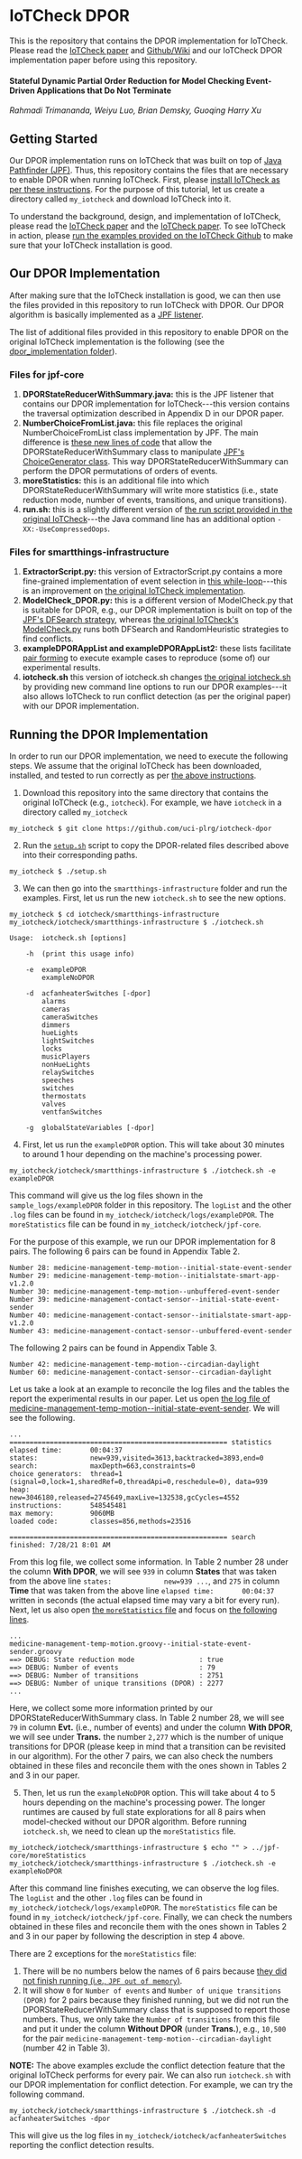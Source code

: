 # IoTCheck DPOR
This is the repository that contains the DPOR implementation for IoTCheck. Please read the [IoTCheck paper](https://2020.esec-fse.org/details/fse-2020-papers/16/Understanding-and-Automatically-Detecting-Conflicting-Interactions-between-Smart-Home) and [Github/Wiki](https://github.com/uci-plrg/iotcheck) and our IoTCheck DPOR implementation paper before using this repository.

#### Stateful Dynamic Partial Order Reduction for Model Checking Event-Driven Applications that Do Not Terminate
_Rahmadi Trimananda, Weiyu Luo, Brian Demsky, Guoqing Harry Xu_

## Getting Started
Our DPOR implementation runs on IoTCheck that was built on top of [Java Pathfinder (JPF)](https://github.com/javapathfinder). Thus, this repository contains the files that are necessary to enable DPOR when running IoTCheck. First, please [install IoTCheck as per these instructions](https://github.com/uci-plrg/iotcheck/blob/master/README.md#getting-started). For the purpose of this tutorial, let us create a directory called `my_iotcheck` and download IoTCheck into it.

To understand the background, design, and implementation of IoTCheck, please read the [IoTCheck paper](https://2020.esec-fse.org/details/fse-2020-papers/16/Understanding-and-Automatically-Detecting-Conflicting-Interactions-between-Smart-Home) and the [IoTCheck paper](https://2020.esec-fse.org/details/fse-2020-papers/16/Understanding-and-Automatically-Detecting-Conflicting-Interactions-between-Smart-Home). 
To see IoTCheck in action, please [run the examples provided on the IoTCheck Github](https://github.com/uci-plrg/iotcheck/blob/master/README.md#examples) to make sure that your IoTCheck installation is good.

## Our DPOR Implementation
After making sure that the IoTCheck installation is good, we can then use the files provided in this repository to run IoTCheck with DPOR. Our DPOR algorithm is basically implemented as a [JPF listener](https://github.com/javapathfinder/jpf-core/wiki/Listeners).

The list of additional files provided in this repository to enable DPOR on the original IoTCheck implementation is the following (see the [dpor_implementation folder](https://github.com/uci-plrg/iotcheck-dpor/tree/main/dpor_implementation)).

### Files for jpf-core
1. **DPORStateReducerWithSummary.java:** this is the JPF listener that contains our DPOR implementation for IoTCheck---this version contains the traversal optimization described in Appendix D in our DPOR paper.
2. **NumberChoiceFromList.java:** this file replaces the original NumberChoiceFromList class implementation by JPF. The main difference is [these new lines of code](https://github.com/uci-plrg/iotcheck-dpor/blob/652f448e55f7423c2a7b3f663a3ba203f2f6a609/dpor_implementation/jpf-core/NumberChoiceFromList.java#L265) that allow the DPORStateReducerWithSummary class to manipulate [JPF's ChoiceGenerator class](https://github.com/javapathfinder/jpf-core/wiki/ChoiceGenerators). This way DPORStateReducerWithSummary can perform the DPOR permutations of orders of events.  
3. **moreStatistics:** this is an additional file into which DPORStateReducerWithSummary will write more statistics (i.e., state reduction mode, number of events, transitions, and unique transitions).
4. **run.sh:** this is a slightly different version of [the run script provided in the original IoTCheck](https://github.com/uci-plrg/iotcheck/wiki/IoTCheck-JPF#run-script)---the Java command line has an additional option `-XX:-UseCompressedOops`.

### Files for smartthings-infrastructure
1. **ExtractorScript.py:** this version of ExtractorScript.py contains a more fine-grained implementation of event selection in [this while-loop](https://github.com/uci-plrg/iotcheck-dpor/blob/ed6d392ecf1162299ba012facb1be4ab4431d89d/dpor_implementation/smartthings-infrastructure/ExtractorScript.py#L397)---this is an improvement on [the original IoTCheck implementation](https://github.com/uci-plrg/iotcheck/wiki/IoTCheck-Infrastructure#iotcheck-configuration-and-preprocessing).
2. **ModelCheck_DPOR.py:** this is a different version of ModelCheck.py that is suitable for DPOR, e.g., our DPOR implementation is built on top of the [JPF's DFSearch strategy](https://github.com/javapathfinder/jpf-core/wiki/Search-Strategies), whereas [the original IoTCheck's ModelCheck.py](https://github.com/uci-plrg/iotcheck/wiki/IoTCheck-Infrastructure#iotcheck-configuration-and-preprocessing) runs both DFSearch and RandomHeuristic strategies to find conflicts.
3. **exampleDPORAppList and exampleDPORAppList2:** these lists facilitate [pair forming](https://github.com/uci-plrg/iotcheck#forming-pairs) to execute example cases to reproduce (some of) our experimental results.
4. **iotcheck.sh** this version of iotcheck.sh changes [the original iotcheck.sh](https://github.com/uci-plrg/iotcheck#experiments) by providing new command line options to run our DPOR examples---it also allows IoTCheck to run conflict detection (as per the original paper) with our DPOR implementation.

## Running the DPOR Implementation
In order to run our DPOR implementation, we need to execute the following steps. We assume that the original IoTCheck has been downloaded, installed, and tested to run correctly as per [the above instructions](https://github.com/uci-plrg/iotcheck-dpor#getting-started).

1. Download this repository into the same directory that contains the original IoTCheck (e.g., `iotcheck`). For example, we have `iotcheck` in a directory called `my_iotcheck`
```
my_iotcheck $ git clone https://github.com/uci-plrg/iotcheck-dpor
```

2. Run the [`setup.sh`](https://github.com/uci-plrg/iotcheck-dpor/blob/main/setup.sh) script to copy the DPOR-related files described above into their corresponding paths.
```
my_iotcheck $ ./setup.sh
```

3. We can then go into the `smartthings-infrastructure` folder and run the examples. First, let us run the new `iotcheck.sh` to see the new options.
```
my_iotcheck $ cd iotcheck/smartthings-infrastructure
my_iotcheck/iotcheck/smartthings-infrastructure $ ./iotcheck.sh

Usage:	iotcheck.sh [options]

	-h	(print this usage info)

	-e	exampleDPOR
		exampleNoDPOR

	-d	acfanheaterSwitches [-dpor]
		alarms
		cameras
		cameraSwitches
		dimmers
		hueLights
		lightSwitches
		locks
		musicPlayers
		nonHueLights
		relaySwitches
		speeches
		switches
		thermostats
		valves
		ventfanSwitches

	-g	globalStateVariables [-dpor]
```

4. First, let us run the `exampleDPOR` option. This will take about 30 minutes to around 1 hour depending on the machine's processing power.
```
my_iotcheck/iotcheck/smartthings-infrastructure $ ./iotcheck.sh -e exampleDPOR
```
This command will give us the log files shown in the `sample_logs/exampleDPOR` folder in this repository. The `logList` and the other `.log` files can be found in `my_iotcheck/iotcheck/logs/exampleDPOR`. The `moreStatistics` file can be found in `my_iotcheck/iotcheck/jpf-core`.

For the purpose of this example, we run our DPOR implementation for 8 pairs. The following 6 pairs can be found in Appendix Table 2.
```
Number 28: medicine-management-temp-motion--initial-state-event-sender
Number 29: medicine-management-temp-motion--initialstate-smart-app-v1.2.0
Number 30: medicine-management-temp-motion--unbuffered-event-sender
Number 39: medicine-management-contact-sensor--initial-state-event-sender
Number 40: medicine-management-contact-sensor--initialstate-smart-app-v1.2.0
Number 43: medicine-management-contact-sensor--unbuffered-event-sender
```
The following 2 pairs can be found in Appendix Table 3.
```
Number 42: medicine-management-temp-motion--circadian-daylight
Number 60: medicine-management-contact-sensor--circadian-daylight
```
Let us take a look at an example to reconcile the log files and the tables the report the experimental results in our paper. Let us open [the log file of medicine-management-temp-motion--initial-state-event-sender](https://github.com/uci-plrg/iotcheck-dpor/blob/main/sample_logs/exampleDPOR/medicine-management-temp-motion.groovy--initial-state-event-sender.groovy.log). We will see the following.
```
...
====================================================== statistics
elapsed time:       00:04:37
states:             new=939,visited=3613,backtracked=3893,end=0
search:             maxDepth=663,constraints=0
choice generators:  thread=1 (signal=0,lock=1,sharedRef=0,threadApi=0,reschedule=0), data=939
heap:               new=3046180,released=2745649,maxLive=132538,gcCycles=4552
instructions:       548545481
max memory:         9060MB
loaded code:        classes=856,methods=23516

====================================================== search finished: 7/28/21 8:01 AM
```
From this log file, we collect some information. In Table 2 number 28 under the column **With DPOR**, we will see `939` in column **States** that was taken from the above line `states:             new=939 ...`, and `275` in column **Time** that was taken from the above line `elapsed time:       00:04:37` written in seconds (the actual elapsed time may vary a bit for every run).
Next, let us also open [the `moreStatistics` file](https://github.com/uci-plrg/iotcheck-dpor/blob/main/sample_logs/exampleDPOR/moreStatistics) and focus on [the following lines](https://github.com/uci-plrg/iotcheck-dpor/blob/feff258204f90485a4fe49cea0c38d358a228b8e/sample_logs/exampleDPOR/moreStatistics#L30).
```
...
medicine-management-temp-motion.groovy--initial-state-event-sender.groovy
==> DEBUG: State reduction mode                : true
==> DEBUG: Number of events                    : 79
==> DEBUG: Number of transitions               : 2751
==> DEBUG: Number of unique transitions (DPOR) : 2277
...
```
Here, we collect some more information printed by our DPORStateReducerWithSummary class. In Table 2 number 28, we will see `79` in column **Evt.** (i.e., number of events) and under the column **With DPOR**, we will see under **Trans.** the number `2,277` which is the number of unique transitions for DPOR (please keep in mind that a transition can be revisited in our algorithm).
For the other 7 pairs, we can also check the numbers obtained in these files and reconcile them with the ones shown in Tables 2 and 3 in our paper.

5. Then, let us run the `exampleNoDPOR` option. This will take about 4 to 5 hours depending on the machine's processing power. The longer runtimes are caused by full state explorations for all 8 pairs when model-checked without our DPOR algorithm. Before running `iotcheck.sh`, we need to clean up the `moreStatistics` file.
```
my_iotcheck/iotcheck/smartthings-infrastructure $ echo "" > ../jpf-core/moreStatistics 
my_iotcheck/iotcheck/smartthings-infrastructure $ ./iotcheck.sh -e exampleNoDPOR
``` 
After this command line finishes executing, we can observe the log files. The `logList` and the other `.log` files can be found in `my_iotcheck/iotcheck/logs/exampleDPOR`. The `moreStatistics` file can be found in `my_iotcheck/iotcheck/jpf-core`. Finally, we can check the numbers obtained in these files and reconcile them with the ones shown in Tables 2 and 3 in our paper by following the description in step 4 above.

There are 2 exceptions for the `moreStatistics` file:
1. There will be no numbers below the names of 6 pairs because [they did not finish running (i.e., `JPF out of memory`)](https://github.com/uci-plrg/iotcheck-dpor/blob/main/sample_logs/exampleNoDPOR/medicine-management-contact-sensor.groovy--initial-state-event-sender.groovy.log).
2. It will show `0` for `Number of events` and `Number of unique transitions (DPOR)` for 2 pairs because they finished running, but we did not run the DPORStateReducerWithSummary class that is supposed to report those numbers. Thus, we only take the `Number of transitions` from this file and put it under the column **Without DPOR** (under **Trans.**), e.g., `10,500` for the pair `medicine-management-temp-motion--circadian-daylight` (number 42 in Table 3).

**NOTE:** The above examples exclude the conflict detection feature that the original IoTCheck performs for every pair. We can also run `iotcheck.sh` with our DPOR implementation for conflict detection. For example, we can try the following command.
```
my_iotcheck/iotcheck/smartthings-infrastructure $ ./iotcheck.sh -d	acfanheaterSwitches -dpor
```
This will give us the log files in `my_iotcheck/iotcheck/acfanheaterSwitches` reporting the conflict detection results.
